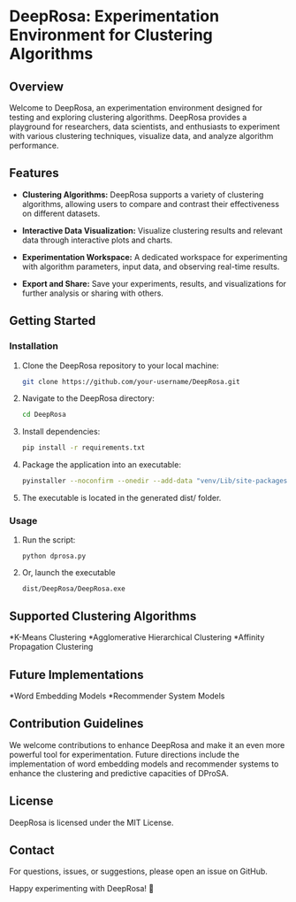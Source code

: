 # DeepRosa: Experimentation Environment for Clustering Algorithms

## Overview

Welcome to DeepRosa, an experimentation environment designed for testing and exploring clustering algorithms. DeepRosa provides a playground for researchers, data scientists, and enthusiasts to experiment with various clustering techniques, visualize data, and analyze algorithm performance.

## Features

- **Clustering Algorithms:** DeepRosa supports a variety of clustering algorithms, allowing users to compare and contrast their effectiveness on different datasets.
  
- **Interactive Data Visualization:** Visualize clustering results and relevant data through interactive plots and charts.

- **Experimentation Workspace:** A dedicated workspace for experimenting with algorithm parameters, input data, and observing real-time results.

- **Export and Share:** Save your experiments, results, and visualizations for further analysis or sharing with others.

## Getting Started

### Installation

1. Clone the DeepRosa repository to your local machine:

   ```bash
   git clone https://github.com/your-username/DeepRosa.git

2. Navigate to the DeepRosa directory:

   ```bash
   cd DeepRosa

3. Install dependencies:
   
   ```bash
   pip install -r requirements.txt

4. Package the application into an executable:
   
   ```bash
   pyinstaller --noconfirm --onedir --add-data "venv/Lib/site-packages/customtkinter:customtkinter/" --add-data "Models:models" --add-data "Views:views" --noconsole --name DeepRosa --icon=Assets/dprosa_icon.ico dprosa.py

5. The executable is located in the generated dist/ folder.

### Usage

1. Run the script:

   ```
   python dprosa.py

2. Or, launch the executable
   ```
   dist/DeepRosa/DeepRosa.exe

## Supported Clustering Algorithms

*K-Means Clustering
*Agglomerative Hierarchical Clustering
*Affinity Propagation Clustering

## Future Implementations

*Word Embedding Models
*Recommender System Models

## Contribution Guidelines

We welcome contributions to enhance DeepRosa and make it an even more powerful tool for experimentation. Future directions include the implementation of word embedding models and recommender systems to enhance the clustering and predictive capacities of DProSA.

## License

DeepRosa is licensed under the MIT License.

## Contact

For questions, issues, or suggestions, please open an issue on GitHub.

Happy experimenting with DeepRosa! 🚀




